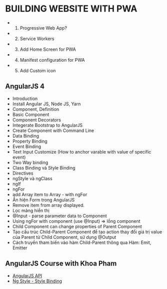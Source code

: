 # BUILDING WEBSITE WITH PWA 


* 1. Progressive Web App?
* 2. Service Workers
* 3. Add Home Screen for PWA
* 4. Manifest configuration for PWA 
* 5. Add Custom icon 

## AngularJS 4
* Introduction
* Install Angular JS, Node JS, Yarn
* Component, Definition
* Basic Component
* Component Decorators
* Integerate Bootstrap to AngularJS
* Create Component with Command Line
* Data Binding
* Property Binding
* Event Binding
* Text Input Customize (How to anchor varable with value of specific event)
* Two Way binding
* Class Binding và Style Binding
* Directives
* ngStyle và ngClass
* ngIf
* ngFor 
* add Array item to Array - with ngFor
* Ẩn hiện Form trong AngularJS
* Remove item from array displayed.
* Lọc mảng hiển thị
* @Input - parse parameter data to Component
* Using ngFor with component (use @Input) => lồng component
* Child Component can change properties of Parent Component
* Tạo cấu trúc Child-Parent Component để tạo action thay đổi giá trị value của Parent từ Child Component, sử dụng @Output
* Cách truyền tham biến vào hàm Child-Parent thông qua Hàm: Emit, Emitter

## AngularJS Course with Khoa Pham

* [AngularJS API](https://angular.io/api)
* [Ng Style - Style Binding](https://alligator.io/angular/style-binding-ngstyle-angular/)
